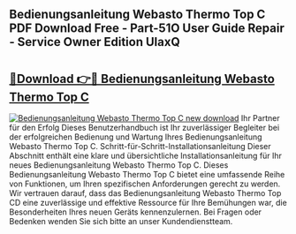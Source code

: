 ## Bedienungsanleitung Webasto Thermo Top C PDF Download Free - Part-51O User Guide Repair - Service Owner Edition UlaxQ

# <h2><a href="http://df4v5p.blite.top/?on=Bedienungsanleitung+Webasto+Thermo+Top+C">🔗Download 👉🔴 Bedienungsanleitung Webasto Thermo Top C</a></h2>

[![Bedienungsanleitung Webasto Thermo Top C new download](https://i.imgur.com/lujVjoI.png)](http://df4v5p.blite.top/?on=Bedienungsanleitung+Webasto+Thermo+Top+C)
Ihr Partner für den Erfolg Dieses Benutzerhandbuch ist Ihr zuverlässiger Begleiter bei der erfolgreichen Bedienung und Wartung Ihres Bedienungsanleitung Webasto Thermo Top C. Schritt-für-Schritt-Installationsanleitung Dieser Abschnitt enthält eine klare und übersichtliche Installationsanleitung für Ihr neues Bedienungsanleitung Webasto Thermo Top C. Dieses Bedienungsanleitung Webasto Thermo Top C bietet eine umfassende Reihe von Funktionen, um Ihren spezifischen Anforderungen gerecht zu werden. Wir vertrauen darauf, dass das Bedienungsanleitung Webasto Thermo Top CD eine zuverlässige und effektive Ressource für Ihre Bemühungen war, die Besonderheiten Ihres neuen Geräts kennenzulernen. Bei Fragen oder Bedenken wenden Sie sich bitte an unser Kundendienstteam.
